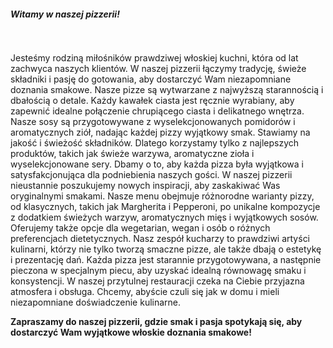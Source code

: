 #####     Witamy w naszej pizzerii!
<pre> 
</pre>
Jesteśmy rodziną miłośników prawdziwej włoskiej kuchni, która od lat zachwyca naszych klientów. W naszej pizzerii łączymy tradycję, świeże składniki i pasję do gotowania, aby dostarczyć Wam niezapomniane doznania smakowe.
Nasze pizze są wytwarzane z najwyższą starannością i dbałością o detale. Każdy kawałek ciasta jest ręcznie wyrabiany, aby zapewnić idealne połączenie chrupiącego ciasta i delikatnego wnętrza. Nasze sosy są przygotowywane z wyselekcjonowanych pomidorów i aromatycznych ziół, nadając każdej pizzy wyjątkowy smak.
Stawiamy na jakość i świeżość składników. Dlatego korzystamy tylko z najlepszych produktów, takich jak świeże warzywa, aromatyczne zioła i wyselekcjonowane sery. Dbamy o to, aby każda pizza była wyjątkowa i satysfakcjonująca dla podniebienia naszych gości.
W naszej pizzerii nieustannie poszukujemy nowych inspiracji, aby zaskakiwać Was oryginalnymi smakami. Nasze menu obejmuje różnorodne warianty pizzy, od klasycznych, takich jak Margherita i Pepperoni, po unikalne kompozycje z dodatkiem świeżych warzyw, aromatycznych mięs i wyjątkowych sosów. Oferujemy także opcje dla wegetarian, wegan i osób o różnych preferencjach dietetycznych.
Nasz zespół kucharzy to prawdziwi artyści kulinarni, którzy nie tylko tworzą smaczne pizze, ale także dbają o estetykę i prezentację dań. Każda pizza jest starannie przygotowywana, a następnie pieczona w specjalnym piecu, aby uzyskać idealną równowagę smaku i konsystencji.
W naszej przytulnej restauracji czeka na Ciebie przyjazna atmosfera i obsługa. Chcemy, abyście czuli się jak w domu i mieli niezapomniane doświadczenie kulinarne.

**Zapraszamy do naszej pizzerii, gdzie smak i pasja spotykają się, aby dostarczyć Wam wyjątkowe włoskie doznania smakowe!**